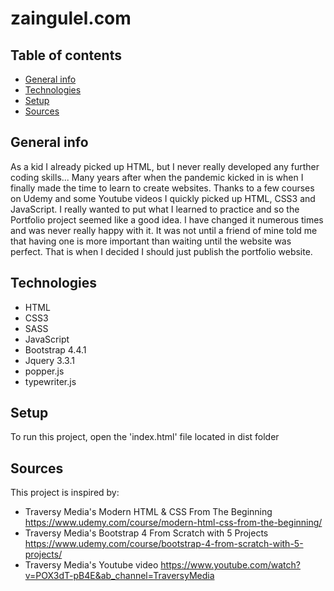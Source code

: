 # zaingulel.com

## Table of contents
* [General info](#general-info)
* [Technologies](#technologies)
* [Setup](#setup)
* [Sources](#sources)


## General info 


As a kid I already picked up HTML, but I never really developed any further coding skills... Many years after when the pandemic kicked in is when I finally made the time to learn to create websites. 
Thanks to a few courses on Udemy and some Youtube videos I quickly picked up HTML, CSS3 and JavaScript. 
I really wanted to put what I learned to practice and so the Portfolio project seemed like a good idea. I have changed it numerous times and was never really happy with it. 
It was not until a friend of mine told me that having one is more important than waiting until the website was perfect. That is when I decided I should just publish the portfolio website. 


## Technologies

- HTML
- CSS3
- SASS
- JavaScript
- Bootstrap 4.4.1
- Jquery 3.3.1
- popper.js
- typewriter.js


## Setup
To run this project, open the 'index.html' file located  in dist folder


## Sources

This project is inspired by: 
- Traversy Media's Modern HTML & CSS From The Beginning https://www.udemy.com/course/modern-html-css-from-the-beginning/
- Traversy Media's Bootstrap 4 From Scratch with 5 Projects https://www.udemy.com/course/bootstrap-4-from-scratch-with-5-projects/
- Traversy Media's Youtube video https://www.youtube.com/watch?v=POX3dT-pB4E&ab_channel=TraversyMedia

